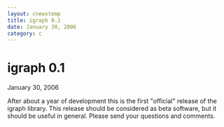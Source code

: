 ```yaml
---
layout: cnewstemp
title: igraph 0.1
date: January 30, 2006
category: c
---
```


igraph 0.1
=========

January 30, 2006

After about a year of development this is the first "official" release 
of the igraph library. This release should be considered as beta 
software, but it should be useful in general. Please send your 
questions and comments.


